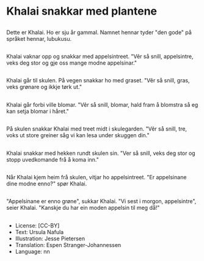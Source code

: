 # Khalai snakkar med plantene

##
Dette er Khalai. Ho er sju år gammal. Namnet hennar tyder "den gode" på språket hennar, lubukusu.

##
Khalai vaknar opp og snakkar med appelsintreet. "Vêr så snill, appelsintre, veks deg stor og gje oss mange modne appelsinar."

##
Khalai går til skulen. På vegen snakkar ho med graset. "Vêr så snill, gras, veks grønare og ikkje tørk ut."

##
Khalai går forbi ville blomar. "Vêr så snill, blomar, hald fram å blomstra så eg kan setja blomar i håret."

##
På skulen snakkar Khalai med treet midt i skulegarden. "Vêr så snill, tre, voks ut store greiner såg vi kan lesa under skuggen din."

##
Khalai snakkar med hekken rundt skulen sin. "Ver så snill, veks deg stor og stopp uvedkomande frå å koma inn."

##
Når Khalai kjem heim frå skulen, vitjar ho appelsintreet. "Er appelsinane dine modne enno?" spør Khalai.

##
"Appelsinane er enno grøne", sukkar Khalai. "Vi sest i morgon, appelsintre", seier Khalai. "Kanskje du har ein moden appelsin til meg då!"

##
* License: [CC-BY]
* Text: Ursula Nafula
* Illustration: Jesse Pietersen
* Translation: Espen Stranger-Johannessen
* Language: nn
